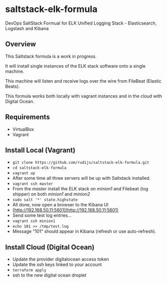 # saltstack-elk-formula

DevOps SaltStack Formual for ELK Unified Logging Stack - Elasticsearch, Logstash and Kibana

## Overview

This Saltstack formula is a work in progress.

It will install single instances of the ELK stack software onto a single machine.

This machine will listen and receive logs over the wire from FileBeat (Elastic Beats).

This formula works both locally with vagrant instances and in the cloud with Digital Ocean.

## Requirements

- VirtualBox
- Vagrant

## Install Local (Vagrant)

- `git clone https://github.com/rudijs/saltstack-elk-formula.git`
- `cd saltstack-elk-formula`
- `vagrant up`
- After some time all three servers will be up with Saltstack installed.
- `vagrant ssh master`
- From the *master* install the ELK stack on *minion1* and Filebeat (log shipper) on both *minion1* and *minion2*
- `sudo salt '*' state.highstate`
- All done, now open a browser to the Kibana UI
- [http://192.168.50.11:5601](http://192.168.50.11:5601)
- Send some test log entries...
- `vagrant ssh minion1`
- `echo 101 >> /tmp/test.log`
- Message "101" should appear in Kibana (refresh or use auto-refresh).

## Install Cloud (Digital Ocean)

- Update the provider digitalocean access token
- Update the ssh keys linked to your account
- `terraform apply`
- ssh to the new digital ocean droplet
